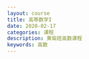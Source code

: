 ```yaml
---
layout: course
title: 高等数学I
date: 2020-02-17
categories: 课程
description: 黄瑜班高数课程
keywords: 高数
---
```



